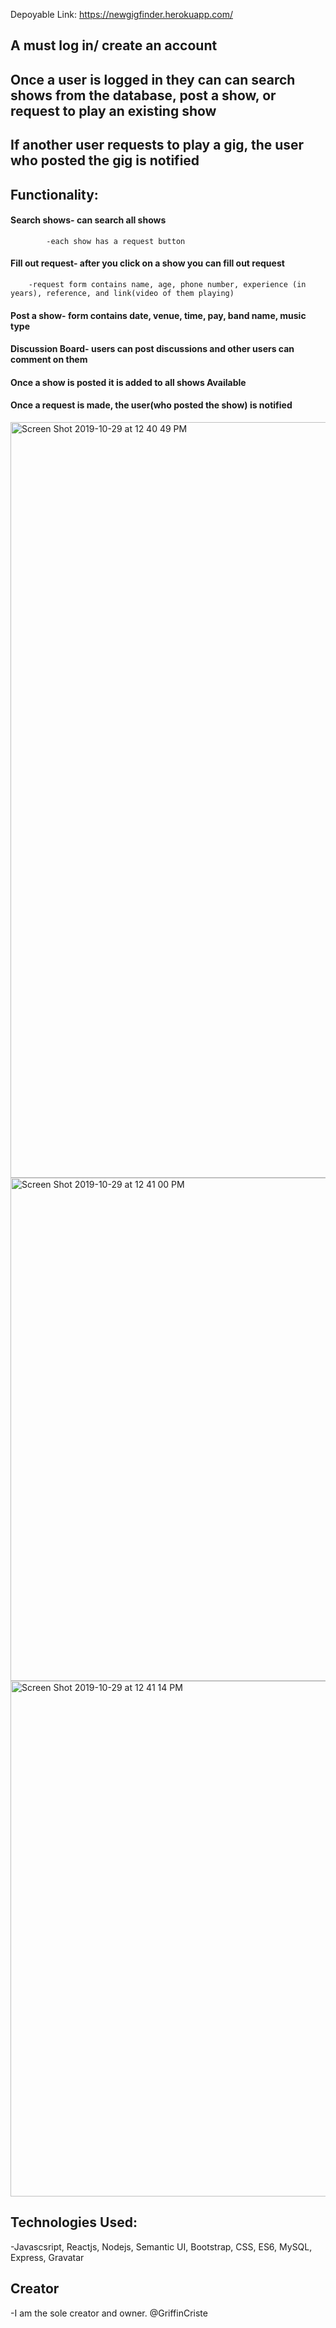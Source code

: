 Depoyable Link:
https://newgigfinder.herokuapp.com/

## A must log in/ create an account
## Once a user is logged in they can can search shows from the database, post a show, or request to play an existing show
## If another user requests to play a gig, the user who posted the gig is notified 

## Functionality:
#### Search shows- can search all shows
            -each show has a request button
#### Fill out request- after you click on a show you can fill out request
        -request form contains name, age, phone number, experience (in years), reference, and link(video of them playing)
#### Post a show- form contains date, venue, time, pay, band name, music type
#### Discussion Board- users can post discussions and other users can comment on them

#### Once a show is posted it is added to all shows Available
#### Once a request is made, the user(who posted the show) is notified

<img width="1209" alt="Screen Shot 2019-10-29 at 12 40 49 PM" src="https://user-images.githubusercontent.com/49124794/67793936-c4a1b780-fa49-11e9-8bcd-23fd70de5f94.png">
<img width="805" alt="Screen Shot 2019-10-29 at 12 41 00 PM" src="https://user-images.githubusercontent.com/49124794/67793937-c4a1b780-fa49-11e9-8f12-019a442487a9.png">
<img width="825" alt="Screen Shot 2019-10-29 at 12 41 14 PM" src="https://user-images.githubusercontent.com/49124794/67793940-c4a1b780-fa49-11e9-9b87-3be2676817d1.png">


## Technologies Used:
-Javascsript, Reactjs, Nodejs, Semantic UI, Bootstrap, CSS, ES6, MySQL, Express, Gravatar

## Creator
-I am the sole creator and owner. @GriffinCriste



